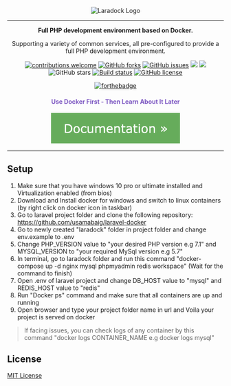 <p align="center">
    <img src="/.github/home-page-images/laradock-logo.jpg?raw=true" alt="Laradock Logo"/>
</p>

---

<p align="center"><b>Full PHP development environment based on Docker.</b></p>

<p align="center">Supporting a variety of common services, all pre-configured to provide a full PHP development environment.</p>

<p align="center">
   <a href="http://laradock.io/contributing"><img src="https://img.shields.io/badge/contributions-welcome-brightgreen.svg?style=flat" alt="contributions welcome"></a>
   <a href="https://github.com/laradock/laradock/network"><img src="https://img.shields.io/github/forks/laradock/laradock.svg" alt="GitHub forks"></a>
   <a href="https://github.com/laradock/laradock/issues"><img src="https://img.shields.io/github/issues/laradock/laradock.svg" alt="GitHub issues"></a>
   <a href="https://github.com/laradock/laradock/stargazers"><a href="#backers" alt="sponsors on Open Collective"><img src="https://opencollective.com/laradock/backers/badge.svg" /></a> <a href="#sponsors" alt="Sponsors on Open Collective"><img src="https://opencollective.com/laradock/sponsors/badge.svg" /></a> <img src="https://img.shields.io/github/stars/laradock/laradock.svg" alt="GitHub stars"></a>
   <a href="https://travis-ci.org/laradock/laradock"><img src="https://travis-ci.org/laradock/laradock.svg?branch=master" alt="Build status"></a>
   <a href="https://raw.githubusercontent.com/laradock/laradock/master/LICENSE"><img src="https://img.shields.io/badge/license-MIT-blue.svg" alt="GitHub license"></a>
</p>

<p align="center">
    <a href="http://zalt.me"><img src="http://forthebadge.com/images/badges/built-by-developers.svg" alt="forthebadge" width="240"></a>
</p>



<h4 align="center" style="color:#7d58c2">Use Docker First - Then Learn About It Later</h4>

<p align="center">
	<a href="http://laradock.io">
	   <img src="https://raw.githubusercontent.com/laradock/laradock/master/.github/home-page-images/documentation-button.png" width="300px" alt="Laradock Documentation"/>
	</a>
</p>

---

## Setup

1) Make sure that you have windows 10 pro or ultimate installed and Virtualization enabled (from bios)
2) Download and Install docker for windows and switch to linux containers (by right click on docker icon in taskbar)
3) Go to laravel project folder and clone the following repository: https://github.com/usamabaig/laravel-docker
4) Go to newly created "laradock" folder in project folder and change env.example to .env
5) Change PHP_VERSION value to "your desired PHP version e.g 7.1" and MYSQL_VERSION to "your required MySql version e.g 5.7"
6) In terminal, go to laradock folder and run this command "docker-compose up -d nginx mysql phpmyadmin redis workspace" (Wait for the command to finish)
7) Open .env of laravel project and change DB_HOST value to "mysql" and REDIS_HOST value to "redis"
8) Run "Docker ps" command and make sure that all containers are up and running
9) Open browser and type your project folder name in url and Voila your project is served on docker

> If facing issues, you can check logs of any container by this command "docker logs CONTAINER_NAME e.g docker logs mysql"

## License

[MIT License](https://github.com/laradock/laradock/blob/master/LICENSE)
